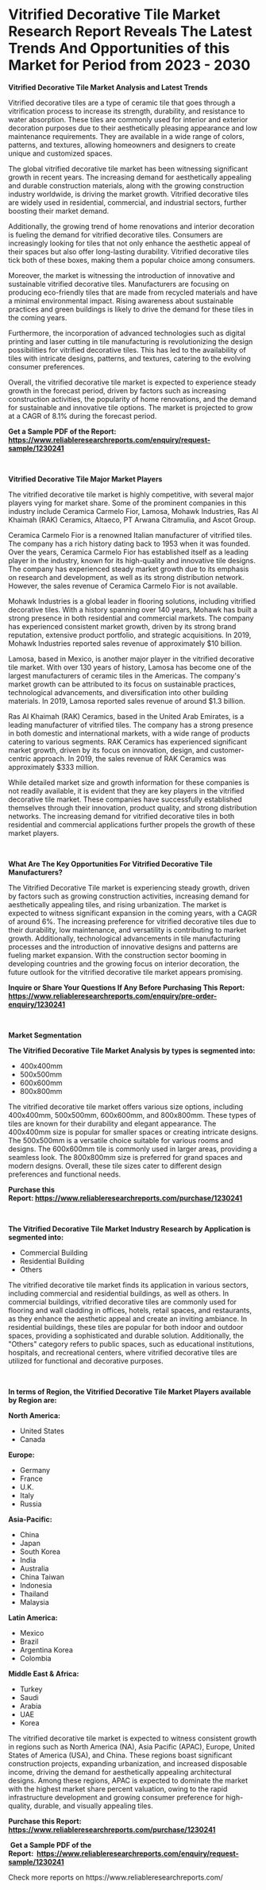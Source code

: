 <p><h1>Vitrified Decorative Tile Market Research Report Reveals The Latest Trends And Opportunities of this Market for Period from 2023 - 2030</h1></p><p><strong>Vitrified Decorative Tile Market Analysis and Latest Trends</strong></p>
<p><p>Vitrified decorative tiles are a type of ceramic tile that goes through a vitrification process to increase its strength, durability, and resistance to water absorption. These tiles are commonly used for interior and exterior decoration purposes due to their aesthetically pleasing appearance and low maintenance requirements. They are available in a wide range of colors, patterns, and textures, allowing homeowners and designers to create unique and customized spaces.</p><p>The global vitrified decorative tile market has been witnessing significant growth in recent years. The increasing demand for aesthetically appealing and durable construction materials, along with the growing construction industry worldwide, is driving the market growth. Vitrified decorative tiles are widely used in residential, commercial, and industrial sectors, further boosting their market demand.</p><p>Additionally, the growing trend of home renovations and interior decoration is fueling the demand for vitrified decorative tiles. Consumers are increasingly looking for tiles that not only enhance the aesthetic appeal of their spaces but also offer long-lasting durability. Vitrified decorative tiles tick both of these boxes, making them a popular choice among consumers.</p><p>Moreover, the market is witnessing the introduction of innovative and sustainable vitrified decorative tiles. Manufacturers are focusing on producing eco-friendly tiles that are made from recycled materials and have a minimal environmental impact. Rising awareness about sustainable practices and green buildings is likely to drive the demand for these tiles in the coming years.</p><p>Furthermore, the incorporation of advanced technologies such as digital printing and laser cutting in tile manufacturing is revolutionizing the design possibilities for vitrified decorative tiles. This has led to the availability of tiles with intricate designs, patterns, and textures, catering to the evolving consumer preferences.</p><p>Overall, the vitrified decorative tile market is expected to experience steady growth in the forecast period, driven by factors such as increasing construction activities, the popularity of home renovations, and the demand for sustainable and innovative tile options. The market is projected to grow at a CAGR of 8.1% during the forecast period.</p></p>
<p><strong>Get a Sample PDF of the Report:&nbsp; <a href="https://www.reliableresearchreports.com/enquiry/request-sample/1230241">https://www.reliableresearchreports.com/enquiry/request-sample/1230241</a></strong></p>
<p>&nbsp;</p>
<p><strong>Vitrified Decorative Tile Major Market Players</strong></p>
<p><p>The vitrified decorative tile market is highly competitive, with several major players vying for market share. Some of the prominent companies in this industry include Ceramica Carmelo Fior, Lamosa, Mohawk Industries, Ras Al Khaimah (RAK) Ceramics, Altaeco, PT Arwana Citramulia, and Ascot Group.</p><p>Ceramica Carmelo Fior is a renowned Italian manufacturer of vitrified tiles. The company has a rich history dating back to 1953 when it was founded. Over the years, Ceramica Carmelo Fior has established itself as a leading player in the industry, known for its high-quality and innovative tile designs. The company has experienced steady market growth due to its emphasis on research and development, as well as its strong distribution network. However, the sales revenue of Ceramica Carmelo Fior is not available.</p><p>Mohawk Industries is a global leader in flooring solutions, including vitrified decorative tiles. With a history spanning over 140 years, Mohawk has built a strong presence in both residential and commercial markets. The company has experienced consistent market growth, driven by its strong brand reputation, extensive product portfolio, and strategic acquisitions. In 2019, Mohawk Industries reported sales revenue of approximately $10 billion.</p><p>Lamosa, based in Mexico, is another major player in the vitrified decorative tile market. With over 130 years of history, Lamosa has become one of the largest manufacturers of ceramic tiles in the Americas. The company's market growth can be attributed to its focus on sustainable practices, technological advancements, and diversification into other building materials. In 2019, Lamosa reported sales revenue of around $1.3 billion.</p><p>Ras Al Khaimah (RAK) Ceramics, based in the United Arab Emirates, is a leading manufacturer of vitrified tiles. The company has a strong presence in both domestic and international markets, with a wide range of products catering to various segments. RAK Ceramics has experienced significant market growth, driven by its focus on innovation, design, and customer-centric approach. In 2019, the sales revenue of RAK Ceramics was approximately $333 million.</p><p>While detailed market size and growth information for these companies is not readily available, it is evident that they are key players in the vitrified decorative tile market. These companies have successfully established themselves through their innovation, product quality, and strong distribution networks. The increasing demand for vitrified decorative tiles in both residential and commercial applications further propels the growth of these market players.</p></p>
<p>&nbsp;</p>
<p><strong>What Are The Key Opportunities For Vitrified Decorative Tile Manufacturers?</strong></p>
<p><p>The Vitrified Decorative Tile market is experiencing steady growth, driven by factors such as growing construction activities, increasing demand for aesthetically appealing tiles, and rising urbanization. The market is expected to witness significant expansion in the coming years, with a CAGR of around 6%. The increasing preference for vitrified decorative tiles due to their durability, low maintenance, and versatility is contributing to market growth. Additionally, technological advancements in tile manufacturing processes and the introduction of innovative designs and patterns are fueling market expansion. With the construction sector booming in developing countries and the growing focus on interior decoration, the future outlook for the vitrified decorative tile market appears promising.</p></p>
<p><strong>Inquire or Share Your Questions If Any Before Purchasing This Report: <a href="https://www.reliableresearchreports.com/enquiry/pre-order-enquiry/1230241">https://www.reliableresearchreports.com/enquiry/pre-order-enquiry/1230241</a></strong></p>
<p>&nbsp;</p>
<p><strong>Market Segmentation</strong></p>
<p><strong>The Vitrified Decorative Tile Market Analysis by types is segmented into:</strong></p>
<p><ul><li>400x400mm</li><li>500x500mm</li><li>600x600mm</li><li>800x800mm</li></ul></p>
<p><p>The vitrified decorative tile market offers various size options, including 400x400mm, 500x500mm, 600x600mm, and 800x800mm. These types of tiles are known for their durability and elegant appearance. The 400x400mm size is popular for smaller spaces or creating intricate designs. The 500x500mm is a versatile choice suitable for various rooms and designs. The 600x600mm tile is commonly used in larger areas, providing a seamless look. The 800x800mm size is preferred for grand spaces and modern designs. Overall, these tile sizes cater to different design preferences and functional needs.</p></p>
<p><strong>Purchase this Report:&nbsp;<a href="https://www.reliableresearchreports.com/purchase/1230241">https://www.reliableresearchreports.com/purchase/1230241</a></strong></p>
<p>&nbsp;</p>
<p><strong>The Vitrified Decorative Tile Market Industry Research by Application is segmented into:</strong></p>
<p><ul><li>Commercial Building</li><li>Residential Building</li><li>Others</li></ul></p>
<p><p>The vitrified decorative tile market finds its application in various sectors, including commercial and residential buildings, as well as others. In commercial buildings, vitrified decorative tiles are commonly used for flooring and wall cladding in offices, hotels, retail spaces, and restaurants, as they enhance the aesthetic appeal and create an inviting ambiance. In residential buildings, these tiles are popular for both indoor and outdoor spaces, providing a sophisticated and durable solution. Additionally, the "Others" category refers to public spaces, such as educational institutions, hospitals, and recreational centers, where vitrified decorative tiles are utilized for functional and decorative purposes.</p></p>
<p>&nbsp;</p>
<p><strong>In terms of Region, the Vitrified Decorative Tile Market Players available by Region are:</strong></p>
<p>
    <p> <strong> North America: </strong>
        <ul>
            <li>United States</li>
            <li>Canada</li>
        </ul>
        </p> 
    <p> <strong> Europe: </strong>
        <ul>
            <li>Germany</li>
            <li>France</li>
            <li>U.K.</li>
            <li>Italy</li>
            <li>Russia</li>
        </ul>
        </p> 
    <p> <strong> Asia-Pacific: </strong>
        <ul>
            <li>China</li>
            <li>Japan</li>
            <li>South Korea</li>
            <li>India</li>
            <li>Australia</li>
            <li>China Taiwan</li>
            <li>Indonesia</li>
            <li>Thailand</li>
            <li>Malaysia</li>
        </ul>
        </p> 
    <p> <strong> Latin America: </strong>
        <ul>
            <li>Mexico</li>
            <li>Brazil</li>
            <li>Argentina Korea</li>
            <li>Colombia</li>
        </ul>
        </p> 
    <p> <strong> Middle East & Africa: </strong>
        <ul>
            <li>Turkey</li>
            <li>Saudi</li>
            <li>Arabia</li>
            <li>UAE</li>
            <li>Korea</li>
        </ul>
    </p>
    </p>
<p><p>The vitrified decorative tile market is expected to witness consistent growth in regions such as North America (NA), Asia Pacific (APAC), Europe, United States of America (USA), and China. These regions boast significant construction projects, expanding urbanization, and increased disposable income, driving the demand for aesthetically appealing architectural designs. Among these regions, APAC is expected to dominate the market with the highest market share percent valuation, owing to the rapid infrastructure development and growing consumer preference for high-quality, durable, and visually appealing tiles.</p></p>
<p><strong>Purchase this Report: <a href="https://www.reliableresearchreports.com/purchase/1230241">https://www.reliableresearchreports.com/purchase/1230241</a></strong></p>
<p>&nbsp;<strong>Get a Sample PDF of the Report:&nbsp;&nbsp;<a href="https://www.reliableresearchreports.com/enquiry/request-sample/1230241">https://www.reliableresearchreports.com/enquiry/request-sample/1230241</a></strong></p>
<p><strong></strong></p>
<p>Check more reports on https://www.reliableresearchreports.com/</p>